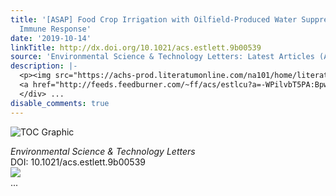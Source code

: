 ```yaml
---
title: '[ASAP] Food Crop Irrigation with Oilfield-Produced Water Suppresses Plant
  Immune Response'
date: '2019-10-14'
linkTitle: http://dx.doi.org/10.1021/acs.estlett.9b00539
source: 'Environmental Science & Technology Letters: Latest Articles (ACS Publications)'
description: |-
  <p><img src="https://achs-prod.literatumonline.com/na101/home/literatum/publisher/achs/journals/content/estlcu/0/estlcu.ahead-of-print/acs.estlett.9b00539/20191014/images/medium/ez9b00539_0004.gif" alt="TOC Graphic"/></p><div><cite>Environmental Science & Technology Letters</cite></div><div>DOI: 10.1021/acs.estlett.9b00539</div><div class="feedflare">
  <a href="http://feeds.feedburner.com/~ff/acs/estlcu?a=-WPilvbT5PA:BpwL0F-yHVg:yIl2AUoC8zA"><img src="http://feeds.feedburner.com/~ff/acs/estlcu?d=yIl2AUoC8zA" border="0"></img></a>
  </div> ...
disable_comments: true
---
```

<p><img src="https://achs-prod.literatumonline.com/na101/home/literatum/publisher/achs/journals/content/estlcu/0/estlcu.ahead-of-print/acs.estlett.9b00539/20191014/images/medium/ez9b00539_0004.gif" alt="TOC Graphic"/></p><div><cite>Environmental Science & Technology Letters</cite></div><div>DOI: 10.1021/acs.estlett.9b00539</div><div class="feedflare">
<a href="http://feeds.feedburner.com/~ff/acs/estlcu?a=-WPilvbT5PA:BpwL0F-yHVg:yIl2AUoC8zA"><img src="http://feeds.feedburner.com/~ff/acs/estlcu?d=yIl2AUoC8zA" border="0"></img></a>
</div> ...
